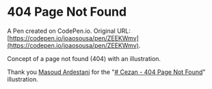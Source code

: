 # 404 Page Not Found

A Pen created on CodePen.io. Original URL: [https://codepen.io/joaosousa/pen/ZEEKWmv](https://codepen.io/joaosousa/pen/ZEEKWmv).

Concept of a page not found (404) with an illustration.

Thank you [Masoud Ardestani](https://dribbble.com/MasoudArdestani) for the "[# Cezan - 404 Page Not Found](https://dribbble.com/shots/3965778-Cezan-404-Page-Not-Found)" illustration.